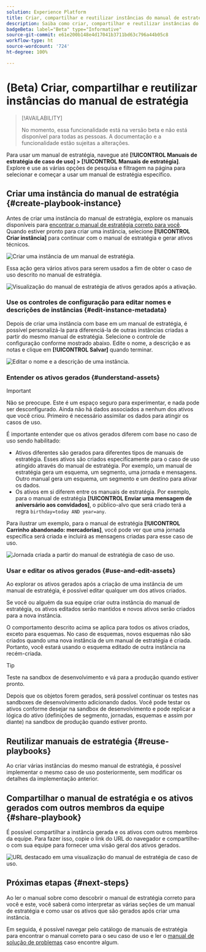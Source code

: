 ```yaml
---
solution: Experience Platform
title: Criar, compartilhar e reutilizar instâncias do manual de estratégia
description: Saiba como criar, compartilhar e reutilizar instâncias do manual de estratégia para concluir seu caso de uso de marketing.
badgeBeta: label="Beta" type="Informative"
source-git-commit: e61e200b148e4d17041b3711bd63c796a44b05c8
workflow-type: ht
source-wordcount: '724'
ht-degree: 100%

---
```



# (Beta) Criar, compartilhar e reutilizar instâncias do manual de estratégia

>[!AVAILABILITY]
>
>No momento, essa funcionalidade está na versão beta e não está disponível para todas as pessoas. A documentação e a funcionalidade estão sujeitas a alterações.

Para usar um manual de estratégia, navegue até **[!UICONTROL Manuais de estratégia de caso de uso] > [!UICONTROL Manuais de estratégia]**. Explore e use as várias opções de pesquisa e filtragem na página para selecionar e começar a usar um manual de estratégia específico.

## Criar uma instância do manual de estratégia {#create-playbook-instance}

Antes de criar uma instância do manual de estratégia, explore os manuais disponíveis para [encontrar o manual de estratégia correto para você](/help/use-case-playbooks/playbooks/discover.md). Quando estiver pronto para criar uma instância, selecione **[!UICONTROL Criar instância]** para continuar com o manual de estratégia e gerar ativos técnicos.

![Criar uma instância de um manual de estratégia.](/help/use-case-playbooks/assets/playbooks/ui-guide/create-playbook-instance.png)

Essa ação gera vários ativos para serem usados a fim de obter o caso de uso descrito no manual de estratégia.

![Visualização do manual de estratégia de ativos gerados após a ativação.](/help/use-case-playbooks/assets/playbooks/ui-guide/play-view.png)

### Use os controles de configuração para editar nomes e descrições de instâncias {#edit-instance-metadata}

Depois de criar uma instância com base em um manual de estratégia, é possível personalizá-la para diferenciá-la de outras instâncias criadas a partir do mesmo manual de estratégia. Selecione o controle de configuração conforme mostrado abaixo. Edite o nome, a descrição e as notas e clique em **[!UICONTROL Salvar]** quando terminar.

![Editar o nome e a descrição de uma instância.](/help/use-case-playbooks/assets/playbooks/ui-guide/playbook-settings.gif)

### Entender os ativos gerados {#understand-assets}

>[!IMPORTANT]
>
>Não se preocupe. Este é um espaço seguro para experimentar, e nada pode ser desconfigurado. Ainda não há dados associados a nenhum dos ativos que você criou. Primeiro é necessário assimilar os dados para atingir os casos de uso.

É importante entender que os ativos gerados diferem com base no caso de uso sendo habilitado:

* Ativos diferentes são gerados para diferentes tipos de manuais de estratégia. Esses ativos são criados especificamente para o caso de uso atingido através do manual de estratégia. Por exemplo, um manual de estratégia gera um esquema, um segmento, uma jornada e mensagens. Outro manual gera um esquema, um segmento e um destino para ativar os dados.
* Os ativos em si diferem entre os manuais de estratégia. Por exemplo, para o manual de estratégia **[!UICONTROL Enviar uma mensagem de aniversário aos convidados]**, o público-alvo que será criado terá a regra `birthday=today AND year=any`.

Para ilustrar um exemplo, para o manual de estratégia **[!UICONTROL Carrinho abandonado: mercadorias]**, você pode ver que uma jornada específica será criada e incluirá as mensagens criadas para esse caso de uso.

![Jornada criada a partir do manual de estratégia de caso de uso.](/help/use-case-playbooks/assets/playbooks/ui-guide/journey-preview.png)

### Usar e editar os ativos gerados {#use-and-edit-assets}

Ao explorar os ativos gerados após a criação de uma instância de um manual de estratégia, é possível editar qualquer um dos ativos criados.

Se você ou alguém da sua equipe criar outra instância do manual de estratégia, os ativos editados serão mantidos e novos ativos serão criados para a nova instância.

O comportamento descrito acima se aplica para todos os ativos criados, exceto para esquemas. No caso de esquemas, novos esquemas não são criados quando uma nova instância de um manual de estratégia é criada. Portanto, você estará usando o esquema editado de outra instância na recém-criada.

>[!TIP]
>
>Teste na sandbox de desenvolvimento e vá para a produção quando estiver pronto.
>
>Depois que os objetos forem gerados, será possível continuar os testes nas sandboxes de desenvolvimento adicionando dados. Você pode testar os ativos conforme desejar na sandbox de desenvolvimento e pode replicar a lógica do ativo (definições de segmento, jornadas, esquemas e assim por diante) na sandbox de produção quando estiver pronto.

## Reutilizar manuais de estratégia {#reuse-playbooks}

Ao criar várias instâncias do mesmo manual de estratégia, é possível implementar o mesmo caso de uso posteriormente, sem modificar os detalhes da implementação anterior.

## Compartilhar o manual de estratégia e os ativos gerados com outros membros da equipe {#share-playbook}

É possível compartilhar a instância gerada e os ativos com outros membros da equipe. Para fazer isso, copie o link do URL do navegador e compartilhe-o com sua equipe para fornecer uma visão geral dos ativos gerados.

![URL destacado em uma visualização do manual de estratégia de caso de uso.](/help/use-case-playbooks/assets/playbooks/ui-guide/playbook-url.png)

## Próximas etapas {#next-steps}

Ao ler o manual sobre como descobrir o manual de estratégia correto para você e este, você saberá como interpretar as várias seções de um manual de estratégia e como usar os ativos que são gerados após criar uma instância.

Em seguida, é possível navegar pelo catálogo de manuais de estratégia para encontrar o manual correto para o seu caso de uso e ler o [manual de solução de problemas](/help/use-case-playbooks/playbooks/troubleshooting.md) caso encontre algum.